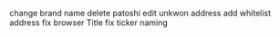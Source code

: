 change brand name
delete patoshi
edit unkwon address
add whitelist address
fix browser Title
fix ticker naming
